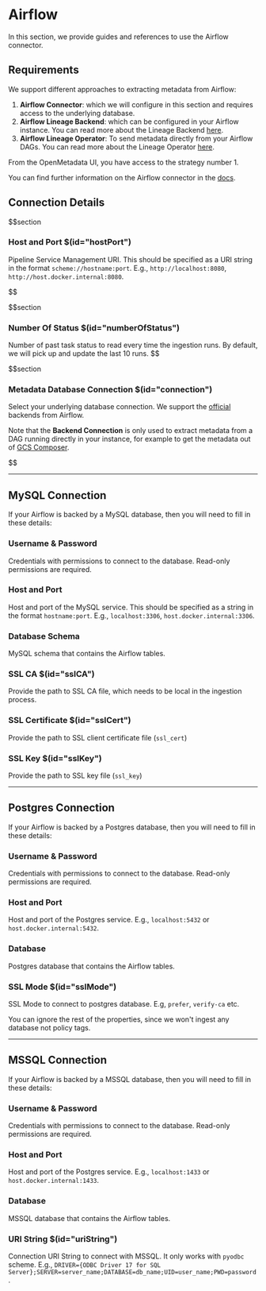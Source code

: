 # Airflow

In this section, we provide guides and references to use the Airflow connector.

## Requirements

We support different approaches to extracting metadata from Airflow:
1. **Airflow Connector**: which we will configure in this section and requires access to the underlying database.
2. **Airflow Lineage Backend**: which can be configured in your Airflow instance. You can read more about the Lineage Backend [here](https://docs.open-metadata.org/connectors/pipeline/airflow/lineage-backend).
3. **Airflow Lineage Operator**: To send metadata directly from your Airflow DAGs. You can read more about the Lineage Operator [here](https://docs.open-metadata.org/connectors/pipeline/airflow/lineage-operator).

From the OpenMetadata UI, you have access to the strategy number 1.

You can find further information on the Airflow connector in the [docs](https://docs.open-metadata.org/connectors/pipeline/airflow).

## Connection Details

$$section
### Host and Port $(id="hostPort")

Pipeline Service Management URI. This should be specified as a URI string in the format `scheme://hostname:port`. E.g., `http://localhost:8080`, `http://host.docker.internal:8080`.

$$

$$section
### Number Of Status $(id="numberOfStatus")

Number of past task status to read every time the ingestion runs. By default, we will pick up and update the last 10 runs.
$$

$$section
### Metadata Database Connection $(id="connection")

Select your underlying database connection. We support the [official](https://airflow.apache.org/docs/apache-airflow/stable/howto/set-up-database.html) backends from Airflow.

Note that the **Backend Connection** is only used to extract metadata from a DAG running directly in your instance, for example to get the metadata out of [GCS Composer](https://docs.open-metadata.org/connectors/pipeline/airflow/gcp).

$$

---

## MySQL Connection

If your Airflow is backed by a MySQL database, then you will need to fill in these details:

### Username & Password

Credentials with permissions to connect to the database. Read-only permissions are required.

### Host and Port

Host and port of the MySQL service. This should be specified as a string in the format `hostname:port`. E.g., `localhost:3306`, `host.docker.internal:3306`.

### Database Schema

MySQL schema that contains the Airflow tables.

### SSL CA $(id="sslCA")
Provide the path to SSL CA file, which needs to be local in the ingestion process.

### SSL Certificate $(id="sslCert")
Provide the path to SSL client certificate file (`ssl_cert`)

### SSL Key $(id="sslKey")
Provide the path to SSL key file (`ssl_key`)

---

## Postgres Connection

If your Airflow is backed by a Postgres database, then you will need to fill in these details:

### Username & Password

Credentials with permissions to connect to the database. Read-only permissions are required.

### Host and Port

Host and port of the Postgres service. E.g., `localhost:5432` or `host.docker.internal:5432`.

### Database

Postgres database that contains the Airflow tables.

### SSL Mode $(id="sslMode")

SSL Mode to connect to postgres database. E.g, `prefer`, `verify-ca` etc.

You can ignore the rest of the properties, since we won't ingest any database not policy tags.

---

## MSSQL Connection

If your Airflow is backed by a MSSQL database, then you will need to fill in these details:

### Username & Password

Credentials with permissions to connect to the database. Read-only permissions are required.

### Host and Port

Host and port of the Postgres service. E.g., `localhost:1433` or `host.docker.internal:1433`.


### Database

MSSQL database that contains the Airflow tables.

### URI String $(id="uriString")

Connection URI String to connect with MSSQL. It only works with `pyodbc` scheme. E.g., `DRIVER={ODBC Driver 17 for SQL Server};SERVER=server_name;DATABASE=db_name;UID=user_name;PWD=password`.